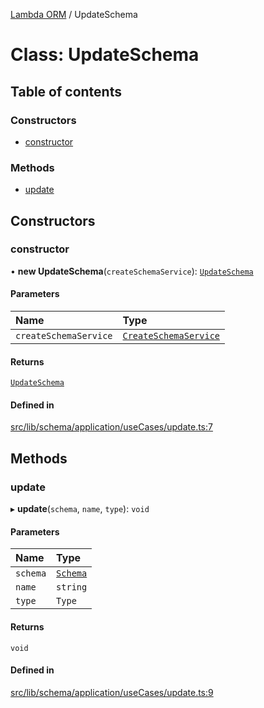 [Lambda ORM](../README.md) / UpdateSchema

# Class: UpdateSchema

## Table of contents

### Constructors

- [constructor](UpdateSchema.md#constructor)

### Methods

- [update](UpdateSchema.md#update)

## Constructors

### constructor

• **new UpdateSchema**(`createSchemaService`): [`UpdateSchema`](UpdateSchema.md)

#### Parameters

| Name | Type |
| :------ | :------ |
| `createSchemaService` | [`CreateSchemaService`](CreateSchemaService.md) |

#### Returns

[`UpdateSchema`](UpdateSchema.md)

#### Defined in

[src/lib/schema/application/useCases/update.ts:7](https://github.com/lambda-orm/lambdaorm-base/blob/ba4a653/src/lib/schema/application/useCases/update.ts#L7)

## Methods

### update

▸ **update**(`schema`, `name`, `type`): `void`

#### Parameters

| Name | Type |
| :------ | :------ |
| `schema` | [`Schema`](../interfaces/Schema.md) |
| `name` | `string` |
| `type` | `Type` |

#### Returns

`void`

#### Defined in

[src/lib/schema/application/useCases/update.ts:9](https://github.com/lambda-orm/lambdaorm-base/blob/ba4a653/src/lib/schema/application/useCases/update.ts#L9)
